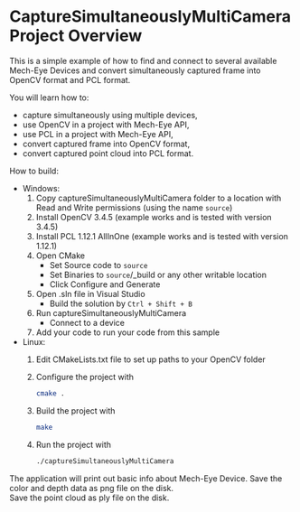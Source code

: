 # CaptureSimultaneouslyMultiCamera Project Overview

This is a simple example of how to find and connect to several available Mech-Eye Devices and convert simultaneously captured frame into OpenCV format and PCL format.

You will learn how to:

* capture simultaneously using multiple devices,
* use OpenCV in a project with Mech-Eye API,
* use PCL in a project with Mech-Eye API,
* convert captured frame into OpenCV format,
* convert captured point cloud into PCL format.

How to build:

* Windows:
  1. Copy captureSimultaneouslyMultiCamera folder to a location with Read and
   Write permissions (using the name `source`)
  2. Install OpenCV 3.4.5 (example works and is tested with version 3.4.5)
  3. Install PCL 1.12.1 AllInOne (example works and is tested with version 1.12.1)
  4. Open CMake
        * Set Source code to `source`
        * Set Binaries to `source`/_build or any other writable location
        * Click Configure and Generate
  5. Open .sln file in Visual Studio
        * Build the solution by `Ctrl + Shift + B`
  6. Run captureSimultaneouslyMultiCamera
        * Connect to a device
  7. Add your code to run your code from this sample
* Linux:
  1. Edit CMakeLists.txt file to set up paths to your OpenCV folder
  2. Configure the project with

      ```bash
      cmake .
      ```

  3. Build the project with

      ```bash
      make
      ```

  4. Run the project with

      ```bash
      ./captureSimultaneouslyMultiCamera
      ```

The application will print out basic info about Mech-Eye Device.
Save the color and depth data as png file on the disk.  
Save the point cloud as ply file on the disk.
